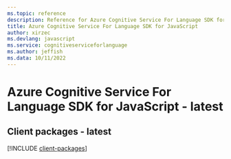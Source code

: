 ```yaml
---
ms.topic: reference
description: Reference for Azure Cognitive Service For Language SDK for JavaScript
title: Azure Cognitive Service For Language SDK for JavaScript
author: xirzec
ms.devlang: javascript
ms.service: cognitiveserviceforlanguage
ms.author: jeffish
ms.data: 10/11/2022
---
```

# Azure Cognitive Service For Language SDK for JavaScript - latest

## Client packages - latest
[!INCLUDE [client-packages](cognitive-service-for-language-client-index.md)]